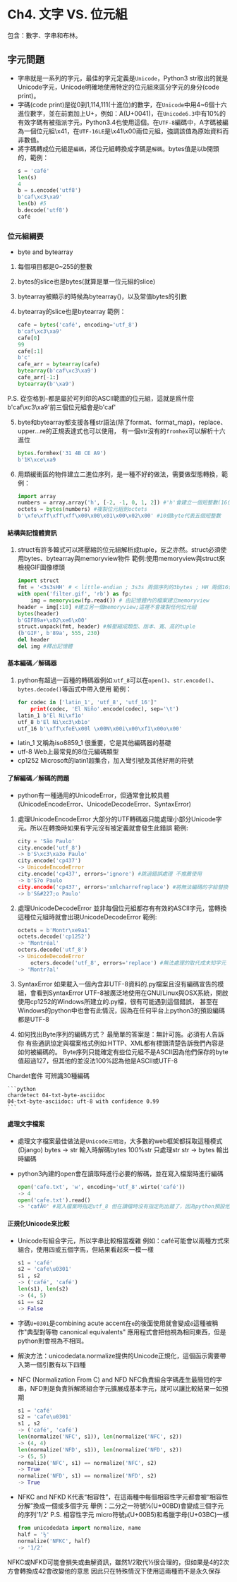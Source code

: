 # Ch4. 文字 VS. 位元組

包含：數字、字串和布林。

## 字元問題

- 字串就是一系列的字元，最佳的字元定義是`Unicode`，Python3 str取出的就是Unicode字元，Unicode明確地使用特定的位元組來區分字元的身分(code print)。
- 字碼(code print)是從0到1,114,111(十進位)的數字，在`Unicode`中用4~6個十六進位數字，並在前面加上U+，例如：A(U+0041)，在`Unicode6.3`中有10%的有效字碼有被指派字元，Python3.4也使用這個。在`UTF-8`編碼中，A字碼被編為一個位元組\x41，在`UTF-16LE`是\x41\x00兩位元組，強調該值為原始資料而非數值。
- 將字碼轉成位元組是`編碼`，將位元組轉換成字碼是`解碼`。bytes值是以b開頭的，範例：
    ```python
    s = 'café'
    len(s)
    4
    b = s.encode('utf8')
    b'caf\xc3\xa9'
    len(b) #5
    b.decode('utf8')
    café
    ```

### 位元組綱要

- byte and bytearray
1. 每個項目都是0~255的整數
2. bytes的slice也是bytes(就算是單一位元組的slice)
3. bytearray被顯示的時候為bytearray()，以及常值bytes的引數
4. bytearray的slice也是bytearray
範例：

    ```python
    cafe = bytes('café', encoding='utf_8') 
    b'caf\xc3\xa9'
    cafe[0] 
    99
    cafe[:1] 
    b'c'
    cafe_arr = bytearray(cafe) 
    bytearray(b'caf\xc3\xa9')
    cafe_arr[-1:] 
    bytearray(b'\xa9')
    ```
P.S. 從空格到`~`都是屬於可列印的ASCII範圍的位元組，這就是爲什麼b'caf\xc3\xa9'前三個位元組會是b'caf'

5. byte和bytearray都支援各種str語法(除了format、format_map)，replace、upper...re的正規表達式也可以使用，
有一個str沒有的`fromhex`可以解析十六進位

    ```python
    bytes.formhex('31 4B CE A9') 
    b'1K\xce\xa9
    ```

6. 用類緩衝區的物件建立二進位序列，是一種不好的做法，需要做型態轉換，範例：

    ```python
    import array
    numbers = array.array('h', [-2, -1, 0, 1, 2]) #'h'會建立一個短整數(16位元)陣列
    octets = bytes(numbers) #複製位元組到octets
    b'\xfe\xff\xff\xff\x00\x00\x01\x00\x02\x00' #10個byte代表五個短整數
    ```

#### 結構與記憶體資訊

1. struct有許多韓式可以將壓縮的位元組解析成tuple，反之亦然。struct必須使用bytes、bytearray與memoryview物件
範例:使用memoryview與struct來檢視GIF圖像標頭

    ```python
    import struct
    fmt = '<3s3sHH' # < little-endian ; 3s3s 兩個序列的3bytes ; HH 兩個16位元整數
    with open('filter.gif', 'rb') as fp:
        img = memoryview(fp.read()) # 由記憶體內的檔案建立memoryview
    header = img[:10] #建立另一個memoryview;這裡不會複製任何位元組
    bytes(header)
    b'GIF89a+\x02\xe6\x00'
    struct.unpack(fmt, header) #解壓縮成類型、版本、寬、高的tuple
    (b'GIF', b'89a', 555, 230)
    del header
    del img #釋出記憶體
    ```

#### 基本編碼／解碼器

1. python有超過一百種的轉碼器例如:`utf_8`可以在`open()`、`str.encode()`、`bytes.decode()`等函式中帶入使用
範例：

    ```python
    for codec in ['latin_1', 'utf_8', 'utf_16']"
        print(codec, 'El Niño'.encode(codec), sep='\t')
    latin_1 b'El Ni\xf1o'
    utf_8 b'El Ni\xc3\xb1o'
    utf_16 b'\xff\xfeE\x00l \x00N\x00i\x00\xf1\x00o\x00'
    ```

- latin_1 又稱為iso8859_1 很重要，它是其他編碼器的基礎
- utf-8 Web上最常見的8位元編碼類型
- cp1252 Microsoft的latin1超集合，加入彎引號及其他好用的符號

#### 了解編碼／解碼的問題

- python有一種通用的UnicodeError，但通常會比較具體(UnicodeEncodeError、UnicodeDecodeError、SyntaxError)

1. 處理UnicodeEncodeError
大部分的UTF轉碼器只能處理小部分Unicode字元。所以在轉換時如果有字元沒有被定義就會發生此錯誤
範例:

    ```python
    city = 'São Paulo'
    city.encode('utf_8')
    -> b'S\xc3\xa3o Paulo'
    city.encode('cp437')
    -> UnicodeEncodeError
    city.encode('cp437', errors='ignore') #跳過錯誤處理 不推薦使用
    -> b'S?o Paulo
    city.encode('cp437', errors='xmlcharrefreplace') #將無法編碼的字給替換 使用者可以知道發生問題
    -> b'S&#227;o Paulo'
    ```

2. 處理UnicodeDecodeError
並非每個位元組都存有有效的ASCII字元，當轉換這種位元組時就會出現UnicodeDecodeError
範例:

    ```python
    octets = b'Montr\xe9a1'
    octets.decode('cp1252')
    -> 'Montréal'
    octers.decode('utf_8')
    -> UnicodeDecodeError
        octers.decode('utf_8', errors='replace') #無法處理的取代成未知字元
    -> 'Montr?al'
    ```

3. SyntaxError
如果載入一個內含非UTF-8資料的.py檔案且沒有編碼宣告的模組，會看到SyntaxError
UTF-8被廣泛地使用在GNU/Linux與OSX系統，開啟使用cp1252的Windows所建立的.py檔，很有可能遇到這個錯誤，
甚至在Windows的python中也會有此情況，因為在任何平台上python3的預設編碼都是UTF-8

4. 如何找出Byte序列的編碼方式？
最簡單的答案是：無計可施。必須有人告訴你
有些通訊協定與檔案格式例如:HTTP、XML都有標頭清楚告訴我們內容是如何被編碼的。
Byte序列只能確定有些位元組不是ASCII因為他們保存的byte值超過127，但其他的並沒法100%認為他是ASCII或UTF-8

Chardet套件 可辨識30種編碼

    ```python
    chardetect 04-txt-byte-asciidoc
    04-txt-byte-asciidoc: uft-8 with confidence 0.99
    ```

#### 處理文字檔案

- 處理文字檔案最佳做法是`Unicode三明治`，大多數的web框架都採取這種模式(Django)
bytes -> str 輸入時解碼bytes
100%str 只處理str
str -> bytes 輸出時編碼

- python3內建的open會在讀取時進行必要的解碼，並在寫入檔案時進行編碼

    ```python
    open('cafe.txt', 'w', encoding='utf_8'.wirte('café'))
    -> 4
    open('cafe.txt').read()
    -> 'cafÂ©' #寫入檔案時指定utf_8 但在讀檔時沒有指定則出錯了，因為python預設他是系統的預設編碼(windows 1252)
    ```

#### 正規化Unicode來比較

- Unicode有組合字元，所以字串比較相當複雜
例如：café可能會以兩種方式來組合，使用四或五個字馬，但結果看起來一模一樣

    ```python
    s1 = 'café'
    s2 = 'cafe\u0301'
    s1 , s2
    -> ('café', 'café')
    len(s1), len(s2)
    -> (4, 5)
    s1 == s2
    -> False
    ```

- 字碼`U+0301`是combining acute accent在`e`的後面使用就會變成`é`這種被稱作"典型對等物 canonical equivalents"
應用程式會把他視為相同東西，但是python則會視為不相同。
- 解決方法：unicodedata.normalize提供的Unicode正規化，這個函示需要帶入第一個引數有以下四種

- NFC (Normalization From C) and NFD
NFC負責組合字碼產生最簡短的字串，NFD則是負責拆解將組合字元擴展成基本字元，就可以讓比較結果一如預期

    ```python
    s1 = 'café'
    s2 = 'cafe\u0301'
    s1 , s2
    -> ('café', 'café')
    len(normalize('NFC', s1)), len(normalize('NFC', s2))
    -> (4, 4)
    len(normalize('NFD', s1)), len(normalize('NFD', s2))
    -> (5, 5)
    normalize('NFC', s1) == normalize('NFC', s2)
    -> True
    normalize('NFD', s1) == normalize('NFD', s2)
    -> True
    ```

- NFKC and NFKD
K代表“相容性”，在這兩種中每個相容性字元都會被“相容性分解”換成一個或多個字元
舉例：二分之一符號½(U+00BD)會變成三個字元的序列'1/2'
P.S. 相容性字元 micro符號`µ`(U+00B5)和希臘字母(U+03BC)一樣

    ```python
    from unicodedata import normalize, name
    half = '½'
    normalize('NFKC', half)
    -> '1/2'
    ```
NFKC或NFKD可能會損失或曲解資訊，雖然1/2取代½很合理的，但如果是4的2次方會轉換成42會改變他的意思
因此只在特殊情況下使用這兩種而不是永久保存
